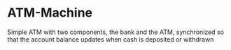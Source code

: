 # ATM-Machine
Simple ATM with two components, the bank and the ATM, synchronized so that the account balance updates when cash is deposited or withdrawn
